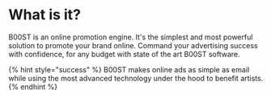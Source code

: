 # What is it?

B00ST is an online promotion engine. It's the simplest and most powerful solution to promote your brand online. Command your advertising success with confidence, for any budget with state of the art B00ST software.

{% hint style="success" %}
B00ST makes online ads as simple as email while using the most advanced technology under the hood to benefit artists. 
{% endhint %}

## 

